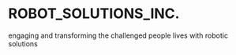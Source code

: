 # ROBOT_SOLUTIONS_INC.
engaging and transforming the challenged people lives with  robotic solutions
